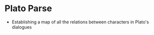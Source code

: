 Plato Parse
==========

- Establishing a map of all the relations between characters in Plato's dialogues
